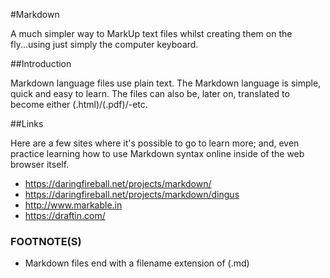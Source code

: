#Markdown

A much simpler way to MarkUp text files whilst creating them on the fly...using just simply the computer keyboard. 

##Introduction

Markdown language files use plain text. The Markdown language is simple, quick and easy to learn. The files can also be, later on, translated to become either (.html)/(.pdf)/-etc.

##Links

Here are a few sites where it's possible to go to learn more; and, even practice learning how to use Markdown syntax online inside of the web browser itself.

- https://daringfireball.net/projects/markdown/
- https://daringfireball.net/projects/markdown/dingus
- http://www.markable.in
- https://draftin.com/

### FOOTNOTE(S)

- Markdown files end with a filename extension of (.md)

